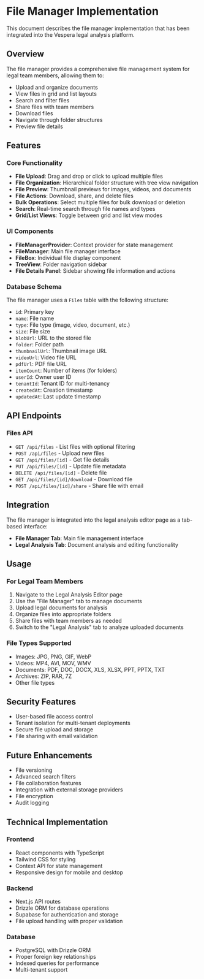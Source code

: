 # File Manager Implementation

This document describes the file manager implementation that has been integrated into the Vespera legal analysis platform.

## Overview

The file manager provides a comprehensive file management system for legal team members, allowing them to:

- Upload and organize documents
- View files in grid and list layouts
- Search and filter files
- Share files with team members
- Download files
- Navigate through folder structures
- Preview file details

## Features

### Core Functionality

- **File Upload**: Drag and drop or click to upload multiple files
- **File Organization**: Hierarchical folder structure with tree view navigation
- **File Preview**: Thumbnail previews for images, videos, and documents
- **File Actions**: Download, share, and delete files
- **Bulk Operations**: Select multiple files for bulk download or deletion
- **Search**: Real-time search through file names and types
- **Grid/List Views**: Toggle between grid and list view modes

### UI Components

- **FileManagerProvider**: Context provider for state management
- **FileManager**: Main file manager interface
- **FileBox**: Individual file display component
- **TreeView**: Folder navigation sidebar
- **File Details Panel**: Sidebar showing file information and actions

### Database Schema

The file manager uses a `Files` table with the following structure:

- `id`: Primary key
- `name`: File name
- `type`: File type (image, video, document, etc.)
- `size`: File size
- `blobUrl`: URL to the stored file
- `folder`: Folder path
- `thumbnailUrl`: Thumbnail image URL
- `videoUrl`: Video file URL
- `pdfUrl`: PDF file URL
- `itemCount`: Number of items (for folders)
- `userId`: Owner user ID
- `tenantId`: Tenant ID for multi-tenancy
- `createdAt`: Creation timestamp
- `updatedAt`: Last update timestamp

## API Endpoints

### Files API

- `GET /api/files` - List files with optional filtering
- `POST /api/files` - Upload new files
- `GET /api/files/[id]` - Get file details
- `PUT /api/files/[id]` - Update file metadata
- `DELETE /api/files/[id]` - Delete file
- `GET /api/files/[id]/download` - Download file
- `POST /api/files/[id]/share` - Share file with email

## Integration

The file manager is integrated into the legal analysis editor page as a tab-based interface:

- **File Manager Tab**: Main file management interface
- **Legal Analysis Tab**: Document analysis and editing functionality

## Usage

### For Legal Team Members

1. Navigate to the Legal Analysis Editor page
2. Use the "File Manager" tab to manage documents
3. Upload legal documents for analysis
4. Organize files into appropriate folders
5. Share files with team members as needed
6. Switch to the "Legal Analysis" tab to analyze uploaded documents

### File Types Supported

- Images: JPG, PNG, GIF, WebP
- Videos: MP4, AVI, MOV, WMV
- Documents: PDF, DOC, DOCX, XLS, XLSX, PPT, PPTX, TXT
- Archives: ZIP, RAR, 7Z
- Other file types

## Security Features

- User-based file access control
- Tenant isolation for multi-tenant deployments
- Secure file upload and storage
- File sharing with email validation

## Future Enhancements

- File versioning
- Advanced search filters
- File collaboration features
- Integration with external storage providers
- File encryption
- Audit logging

## Technical Implementation

### Frontend

- React components with TypeScript
- Tailwind CSS for styling
- Context API for state management
- Responsive design for mobile and desktop

### Backend

- Next.js API routes
- Drizzle ORM for database operations
- Supabase for authentication and storage
- File upload handling with proper validation

### Database

- PostgreSQL with Drizzle ORM
- Proper foreign key relationships
- Indexed queries for performance
- Multi-tenant support

